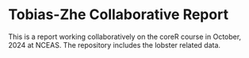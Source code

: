 # Tobias-Zhe Collaborative Report
This is a report working collaboratively on the coreR course in October, 2024 at NCEAS. 
The repository includes the lobster related data. 
